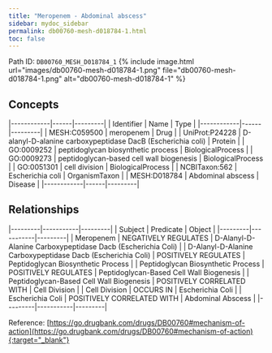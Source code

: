 ```yaml
---
title: "Meropenem - Abdominal abscess"
sidebar: mydoc_sidebar
permalink: db00760-mesh-d018784-1.html
toc: false 
---
```



Path ID: `DB00760_MESH_D018784_1`
{% include image.html url="images/db00760-mesh-d018784-1.png" file="db00760-mesh-d018784-1.png" alt="db00760-mesh-d018784-1" %}

## Concepts

|------------|------|---------|
| Identifier | Name | Type    |
|------------|------|---------|
| MESH:C059500 | meropenem | Drug |
| UniProt:P24228 | D-alanyl-D-alanine carboxypeptidase DacB (Escherichia coli) | Protein |
| GO:0009252 | peptidoglycan biosynthetic process | BiologicalProcess |
| GO:0009273 | peptidoglycan-based cell wall biogenesis | BiologicalProcess |
| GO:0051301 | cell division | BiologicalProcess |
| NCBITaxon:562 | Escherichia coli | OrganismTaxon |
| MESH:D018784 | Abdominal abscess | Disease |
|------------|------|---------|

## Relationships

|---------|-----------|---------|
| Subject | Predicate | Object  |
|---------|-----------|---------|
| Meropenem | NEGATIVELY REGULATES | D-Alanyl-D-Alanine Carboxypeptidase Dacb (Escherichia Coli) |
| D-Alanyl-D-Alanine Carboxypeptidase Dacb (Escherichia Coli) | POSITIVELY REGULATES | Peptidoglycan Biosynthetic Process |
| Peptidoglycan Biosynthetic Process | POSITIVELY REGULATES | Peptidoglycan-Based Cell Wall Biogenesis |
| Peptidoglycan-Based Cell Wall Biogenesis | POSITIVELY CORRELATED WITH | Cell Division |
| Cell Division | OCCURS IN | Escherichia Coli |
| Escherichia Coli | POSITIVELY CORRELATED WITH | Abdominal Abscess |
|---------|-----------|---------|

Reference: [https://go.drugbank.com/drugs/DB00760#mechanism-of-action](https://go.drugbank.com/drugs/DB00760#mechanism-of-action){:target="_blank"}